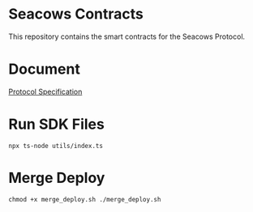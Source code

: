 # Seacows Contracts

This repository contains the smart contracts for the Seacows Protocol.

# Document
[Protocol Specification](https://github.com/yolominds/seacows-protocol-specification)

# Run SDK Files
`
    npx ts-node utils/index.ts
`

# Merge Deploy
`
    chmod +x merge_deploy.sh
    ./merge_deploy.sh
`